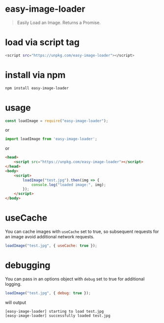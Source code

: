 # easy-image-loader
> Easily Load an Image. Returns a Promise.

# load via script tag
```bash
<script src="https://unpkg.com/easy-image-loader"></script>
```

# install via npm
```bash
npm install easy-image-loader
```

# usage
```javascript
const loadImage = require("easy-image-loader");
```
or
```javascript
import loadImage from 'easy-image-loader';
```
or
```html
<head>
    <script src="https://unpkg.com/easy-image-loader"></script>
</head>
<body>
    <script>
        loadImage("test.jpg").then(img => {
            console.log("loaded image:", img);
        });
    </script>
</body>
```

# useCache
You can cache images with `useCache` set to true, so subsequent requests for an image
avoid additional network requests.
```js
loadImage("test.jpg", { useCache: true });
```

# debugging
You can pass in an options object with `debug` set to true for additional logging.
```js
loadImage("test.jpg", { debug: true });
```
will output
```
[easy-image-loader] starting to load test.jpg
[easy-image-loader] successfully loaded test.jpg
```
